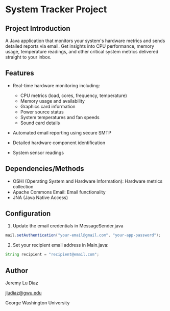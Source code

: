 # System Tracker Project

## Project Introduction

A Java application that monitors your system's hardware metrics and sends detailed reports via email. Get insights into CPU performance, memory usage, temperature readings, and other critical system metrics delivered straight to your inbox.

## Features 

- Real-time hardware monitoring including:

  - CPU metrics (load, cores, frequency, temperature)
  - Memory usage and availability
  - Graphics card information
  - Power source status
  - System temperatures and fan speeds
  - Sound card details


- Automated email reporting using secure SMTP
- Detailed hardware component identification
- System sensor readings


## Dependencies/Methods

- OSHI (Operating System and Hardware Information): Hardware metrics collection
- Apache Commons Email: Email functionality
- JNA (Java Native Access)

## Configuration

1. Update the email credentials in MessageSender.java

```java
mail.setAuthentication("your-email@gmail.com", "your-app-password");
```

2. Set your recipient email address in Main.java:
```java
String recipient = "recipient@email.com";
```

## Author
Jeremy Lu Diaz

jludiaz@gwu.edu

George Washington University







